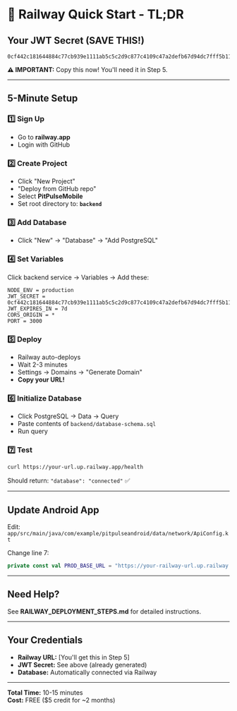 # 🚂 Railway Quick Start - TL;DR

## Your JWT Secret (SAVE THIS!)
```
0cf442c181644884c77cb939e1111ab5c5c2d9c877c4109c47a2defb67d94dc7fff5b11f6948c28ad7bfd2a3b7dfdab5a957ab4cfc7dbcea413064a018bdb4bb
```
**⚠️ IMPORTANT:** Copy this now! You'll need it in Step 5.

---

## 5-Minute Setup

### 1️⃣ Sign Up
- Go to **railway.app**
- Login with GitHub

### 2️⃣ Create Project
- Click "New Project"
- "Deploy from GitHub repo"
- Select **PitPulseMobile**
- Set root directory to: **`backend`**

### 3️⃣ Add Database
- Click "New" → "Database" → "Add PostgreSQL"

### 4️⃣ Set Variables
Click backend service → Variables → Add these:

```
NODE_ENV = production
JWT_SECRET = 0cf442c181644884c77cb939e1111ab5c5c2d9c877c4109c47a2defb67d94dc7fff5b11f6948c28ad7bfd2a3b7dfdab5a957ab4cfc7dbcea413064a018bdb4bb
JWT_EXPIRES_IN = 7d
CORS_ORIGIN = *
PORT = 3000
```

### 5️⃣ Deploy
- Railway auto-deploys
- Wait 2-3 minutes
- Settings → Domains → "Generate Domain"
- **Copy your URL!**

### 6️⃣ Initialize Database
- Click PostgreSQL → Data → Query
- Paste contents of `backend/database-schema.sql`
- Run query

### 7️⃣ Test
```bash
curl https://your-url.up.railway.app/health
```

Should return: `"database": "connected"` ✅

---

## Update Android App

Edit: `app/src/main/java/com/example/pitpulseandroid/data/network/ApiConfig.kt`

Change line 7:
```kotlin
private const val PROD_BASE_URL = "https://your-railway-url.up.railway.app/api/"
```

---

## Need Help?

See **RAILWAY_DEPLOYMENT_STEPS.md** for detailed instructions.

---

## Your Credentials
- **Railway URL:** [You'll get this in Step 5]
- **JWT Secret:** See above (already generated)
- **Database:** Automatically connected via Railway

---

**Total Time:** 10-15 minutes  
**Cost:** FREE ($5 credit for ~2 months)
